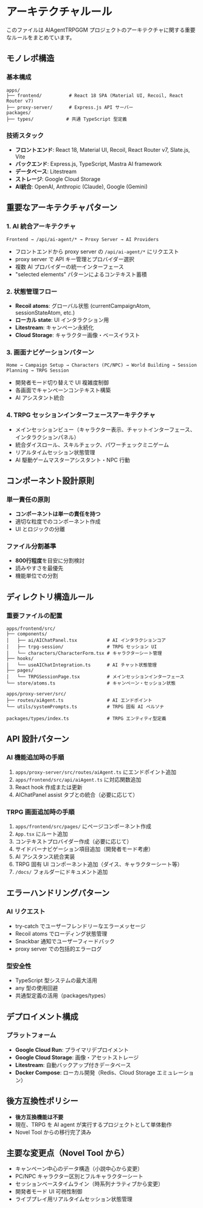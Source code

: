 # アーキテクチャルール

このファイルは AIAgentTRPGGM プロジェクトのアーキテクチャに関する重要なルールをまとめています。

## モノレポ構造

### 基本構成
```
apps/
├── frontend/          # React 18 SPA (Material UI, Recoil, React Router v7)
├── proxy-server/      # Express.js API サーバー
packages/
├── types/            # 共通 TypeScript 型定義
```

### 技術スタック
- **フロントエンド**: React 18, Material UI, Recoil, React Router v7, Slate.js, Vite
- **バックエンド**: Express.js, TypeScript, Mastra AI framework
- **データベース**: Litestream
- **ストレージ**: Google Cloud Storage
- **AI統合**: OpenAI, Anthropic (Claude), Google (Gemini)

## 重要なアーキテクチャパターン

### 1. AI 統合アーキテクチャ
```
Frontend → /api/ai-agent/* → Proxy Server → AI Providers
```
- フロントエンドから proxy server の `/api/ai-agent/*` にリクエスト
- proxy server で API キー管理とプロバイダー選択
- 複数 AI プロバイダーの統一インターフェース
- "selected elements" パターンによるコンテキスト蓄積

### 2. 状態管理フロー
- **Recoil atoms**: グローバル状態 (currentCampaignAtom, sessionStateAtom, etc.)
- **ローカル state**: UI インタラクション用
- **Litestream**: キャンペーン永続化
- **Cloud Storage**: キャラクター画像・ベースイラスト

### 3. 画面ナビゲーションパターン
```
Home → Campaign Setup → Characters (PC/NPC) → World Building → Session Planning → TRPG Session
```
- 開発者モード切り替えで UI 複雑度制御
- 各画面でキャンペーンコンテキスト構築
- AI アシスタント統合

### 4. TRPG セッションインターフェースアーキテクチャ
- メインセッションビュー（キャラクター表示、チャットインターフェース、インタラクションパネル）
- 統合ダイスロール、スキルチェック、パワーチェックミニゲーム
- リアルタイムセッション状態管理
- AI 駆動ゲームマスターアシスタント・NPC 行動

## コンポーネント設計原則

### 単一責任の原則
- **コンポーネントは単一の責任を持つ**
- 適切な粒度でのコンポーネント作成
- UI とロジックの分離

### ファイル分割基準
- **800行程度**を目安に分割検討
- 読みやすさを最優先
- 機能単位での分割

## ディレクトリ構造ルール

### 重要ファイルの配置
```
apps/frontend/src/
├── components/
│   ├── ai/AIChatPanel.tsx           # AI インタラクションコア
│   ├── trpg-session/                # TRPG セッション UI
│   └── characters/CharacterForm.tsx # キャラクターシート管理
├── hooks/
│   └── useAIChatIntegration.ts      # AI チャット状態管理
├── pages/
│   └── TRPGSessionPage.tsx          # メインセッションインターフェース
└── store/atoms.ts                   # キャンペーン・セッション状態

apps/proxy-server/src/
├── routes/aiAgent.ts                # AI エンドポイント
└── utils/systemPrompts.ts           # TRPG 固有 AI ペルソナ

packages/types/index.ts              # TRPG エンティティ型定義
```

## API 設計パターン

### AI 機能追加時の手順
1. `apps/proxy-server/src/routes/aiAgent.ts` にエンドポイント追加
2. `apps/frontend/src/api/aiAgent.ts` に対応関数追加
3. React hook 作成または更新
4. AIChatPanel assist タブとの統合（必要に応じて）

### TRPG 画面追加時の手順
1. `apps/frontend/src/pages/` にページコンポーネント作成
2. `App.tsx` にルート追加
3. コンテキストプロバイダー作成（必要に応じて）
4. サイドバーナビゲーション項目追加（開発者モード考慮）
5. AI アシスタンス統合実装
6. TRPG 固有 UI コンポーネント追加（ダイス、キャラクターシート等）
7. `/docs/` フォルダーにドキュメント追加

## エラーハンドリングパターン

### AI リクエスト
- try-catch でユーザーフレンドリーなエラーメッセージ
- Recoil atoms でローディング状態管理
- Snackbar 通知でユーザーフィードバック
- proxy server での包括的エラーログ

### 型安全性
- TypeScript 型システムの最大活用
- any 型の使用回避
- 共通型定義の活用（packages/types）

## デプロイメント構成

### プラットフォーム
- **Google Cloud Run**: プライマリデプロイメント
- **Google Cloud Storage**: 画像・アセットストレージ
- **Litestream**: 自動バックアップ付きデータベース
- **Docker Compose**: ローカル開発（Redis、Cloud Storage エミュレーション）

## 後方互換性ポリシー

- **後方互換機能は不要**
- 現在、TRPG を AI agent が実行するプロジェクトとして単体動作
- Novel Tool からの移行完了済み

## 主要な変更点（Novel Tool から）

- キャンペーン中心のデータ構造（小説中心から変更）
- PC/NPC キャラクター区別とフルキャラクターシート
- セッションベースタイムライン（時系列ナラティブから変更）
- 開発者モード UI 可視性制御
- ライブプレイ用リアルタイムセッション状態管理